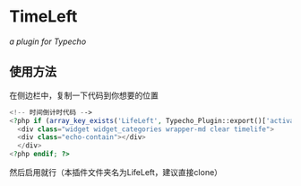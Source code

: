 # TimeLeft
*a plugin for Typecho*

## 使用方法
在侧边栏中，复制一下代码到你想要的位置
```php
<!-- 时间倒计时代码 -->
<?php if (array_key_exists('LifeLeft', Typecho_Plugin::export()['activated'])) : ?>
  <div class="widget widget_categories wrapper-md clear timelife">
  <div class="echo-contain"></div>
  </div>
<?php endif; ?>
```
然后启用就行（本插件文件夹名为LifeLeft，建议直接clone）
